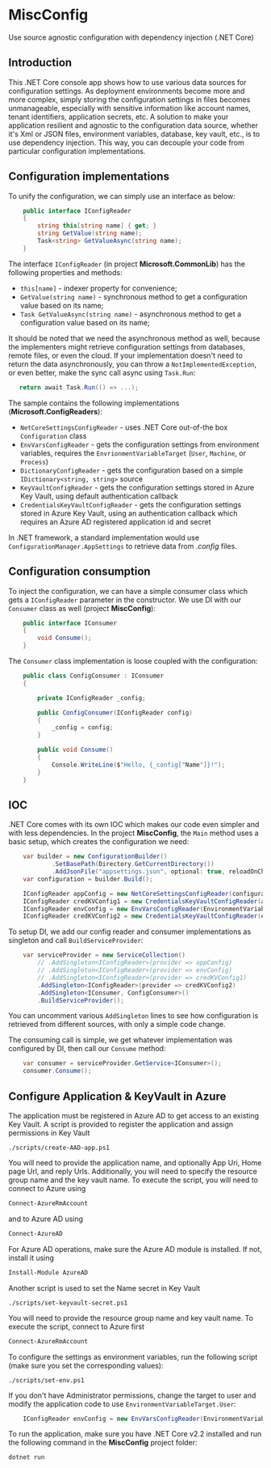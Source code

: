 # MiscConfig
Use source agnostic configuration with dependency injection (.NET Core)

## Introduction
This .NET Core console app shows how to use various data sources for configuration settings.
As deployment environments become more and more complex, simply storing the configuration settings in files becomes unmanageable, especially with sensitive information like account names, tenant identifiers, application secrets, etc.
A solution to make your application resilient and agnostic to the configuration data source, whether it's Xml or JSON files, environment variables, database, key vault, etc., is to use dependency injection. This way, you can decouple your code from particular configuration implementations.

## Configuration implementations
To unify the configuration, we can simply use an interface as below:

``` C#
    public interface IConfigReader
    {
        string this[string name] { get; }
        string GetValue(string name);
        Task<string> GetValueAsync(string name);
    }
```

The interface <code>IConfigReader</code> (in project **Microsoft.CommonLib**) has the following properties and methods:
 - <code>this[name]</code> - indexer property for convenience;
 - <code>GetValue(string name)</code> - synchronous method to get a configuration value based on its name;
 - <code>Task<string> GetValueAsync(string name)</code> - asynchronous method to get a configuration value based on its name;

 It should be noted that we need the asynchronous method as well, because the implementers might retrieve configuration settings from databases, remote files, or even the cloud.
 If your implementation doesn't need to return the data asynchronously, you can throw a <code>NotImplementedException</code>, or even better, make the sync call async using <code>Task.Run</code>:
 ``` C#
    return await Task.Run(() => ...);
 ```

 The sample contains the following implementations (**Microsoft.ConfigReaders**):
  - <code>NetCoreSettingsConfigReader</code> - uses .NET Core out-of-the box <code>Configuration</code> class
  - <code>EnvVarsConfigReader</code> - gets the configuration settings from environment variables, requires the <code>EnvrionmentVariableTarget</code> (<code>User</code>, <code>Machine</code>, or <code>Process</code>)
  - <code>DictionaryConfigReader</code> - gets the configuration based on a simple <code>IDictionary<string, string></code> source
  - <code>KeyVaultConfigReader</code> - gets the configuration settings stored in Azure Key Vault, using default authentication callback
  - <code>CredentialsKeyVaultConfigReader</code> - gets the configuration settings stored in Azure Key Vault, using an authentication callback which requires an Azure AD registered application id and secret

  In .NET framework, a standard implementation would use <code>ConfigurationManager.AppSettings</code> to retrieve data from *.config* files.

## Configuration consumption
To inject the configuration, we can have a simple consumer class which gets a <code>IConfigReader</code> parameter in the  constructor. We use DI with our <code>Consumer</code> class as well (project **MiscConfig**):

``` C#
    public interface IConsumer
    {
        void Consume();
    }
```
The <code>Consumer</code> class implementation is loose coupled with the configuration:

``` C#
    public class ConfigConsumer : IConsumer
    {

        private IConfigReader _config;

        public ConfigConsumer(IConfigReader config)
        {
            _config = config;
        }

        public void Consume()
        {
            Console.WriteLine($"Hello, {_config["Name"]}!");
        }
    }
```

## IOC
.NET Core comes with its own IOC which makes our code even simpler and with less dependencies.
In the project **MiscConfig**, the <code>Main</code> method uses a basic setup, which creates the configuration we need:

``` C#
    var builder = new ConfigurationBuilder()
            .SetBasePath(Directory.GetCurrentDirectory())
            .AddJsonFile("appsettings.json", optional: true, reloadOnChange: true);
    var configuration = builder.Build();

    IConfigReader appConfig = new NetCoreSettingsConfigReader(configuration);
    IConfigReader credKVConfig1 = new CredentialsKeyVaultConfigReader(appConfig);
    IConfigReader envConfig = new EnvVarsConfigReader(EnvironmentVariableTarget.Machine);
    IConfigReader credKVConfig2 = new CredentialsKeyVaultConfigReader(envConfig);
```

To setup DI, we add our config reader and consumer implementations as singleton and call <code>BuildServiceProvider</code>:

``` C#
    var serviceProvider = new ServiceCollection()
        // .AddSingleton<IConfigReader>(provider => appConfig)
        // .AddSingleton<IConfigReader>(provider => envConfig)
        // .AddSingleton<IConfigReader>(provider => credKVConfig1)
        .AddSingleton<IConfigReader>(provider => credKVConfig2)
        .AddSingleton<IConsumer, ConfigConsumer>()
        .BuildServiceProvider();
```
You can uncomment various <code>AddSingleton</code> lines to see how configuration is retrieved from different sources, with only a simple code change.

The consuming call is simple, we get whatever implementation was configured by DI, then call our <code>Consume</code> method:

``` C#
    var consumer = serviceProvider.GetService<IConsumer>();
    consumer.Consume();
```

## Configure Application & KeyVault in Azure

The application must be registered in Azure AD to get access to an existing Key Vault.
A script is provided to register the application and assign permissions in Key Vault

```
./scripts/create-AAD-app.ps1
```
You will need to provide the application name, and optionally App Uri, Home page Url, and reply Urls.
Additionally, you will need to specify the resource group name and the key vault name.
To execute the script, you will need to connect to Azure using

``` PowerShell
Connect-AzureRmAccount
```

and to Azure AD using

``` PowerShell
Connect-AzureAD
```

For Azure AD operations, make sure the Azure AD module is installed. If not, install it using

``` PowerShell
Install-Module AzureAD
```

Another script is used to set the Name secret in Key Vault

```
./scripts/set-keyvault-secret.ps1
```
You will need to provide the resource group name and key vault name.
To execute the script, connect to Azure first

``` PowerShell
Connect-AzureRmAccount
```

To configure the settings as environment variables, run the following script (make sure you set the corresponding values):

```
./scripts/set-env.ps1
```

If you don't have Administrator permissions, change the target to user and modify the application code to use <code>EnvironmentVariableTarget.User</code>:
``` C#
    IConfigReader envConfig = new EnvVarsConfigReader(EnvironmentVariableTarget.User);
```

To run the application, make sure you have .NET Core v2.2 installed and run the following command in the **MiscConfig** project folder:

```
dotnet run
```
